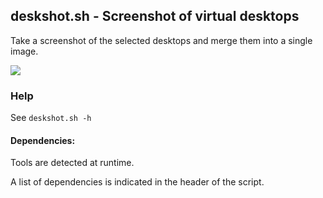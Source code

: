 ## deskshot.sh - Screenshot of virtual desktops

Take a screenshot of the selected desktops and merge them into a single image.


<img src="https://github.com/daltomi/deskshot/raw/master/screenshots/deskshot.png"/>


### Help

See `deskshot.sh -h`


#### Dependencies:

Tools are detected at runtime.

A list of dependencies is indicated in the header of the script.

